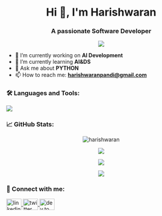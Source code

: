 <h1 align="center">Hi 👋, I'm Harishwaran</h1>
<h3 align="center">A passionate Software Developer</h3>

<p align="center">
  <a href="https://github.com/harishwaran-1677">
    <img src="https://img.shields.io/github/followers/harishwaranlabel=Follow&style=social" />
  </a>
</p>

- 🔭 I’m currently working on **AI Development**
- 🌱 I’m currently learning **AI&DS**
- 💬 Ask me about **PYTHON**
- 📫 How to reach me: **harishwaranpandi@gmail.com**

### 🛠️ Languages and Tools:
<p align="left">
  <img src="https://skillicons.dev/icons?i=js,ts,react,vue,html,css,nodejs,express,python,java,tailwind,bootstrap,git,github,docker,linux,mysql,mongodb,postman" />
</p>

### 📈 GitHub Stats:
<p align="center">
  <img src="https://github-readme-stats.vercel.app/api?username=yourusername&show_icons=true&theme=radical" alt="harishwaran" />
</p>

<p align="center">
  <img src="https://github-readme-stats.vercel.app/api/top-langs/?username=yourusername&layout=compact&theme=radical" />
</p>

<p align="center">
  <img src="https://github-readme-streak-stats.herokuapp.com/?user=yourusername&theme=radical" />
</p>

<p align="center">
  <img src="https://github-profile-trophy.vercel.app/?username=yourusername&theme=darkhub" />
</p>

### 🤝 Connect with me:
<p align="left">
  <a href="https://linkedin.com/in/yourprofile" target="blank">
    <img align="center" src="https://cdn.jsdelivr.net/npm/simple-icons@v5/icons/linkedin.svg" alt="linkedin" height="30" width="40" />
  </a>
  <a href="https://twitter.com/yourhandle" target="blank">
    <img align="center" src="https://cdn.jsdelivr.net/npm/simple-icons@v5/icons/twitter.svg" alt="twitter" height="30" width="40" />
  </a>
  <a href="https://dev.to/yourusername" target="blank">
    <img align="center" src="https://cdn.jsdelivr.net/npm/simple-icons@v5/icons/devdotto.svg" alt="dev.to" height="30" width="40" />
  </a>
</p>
